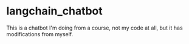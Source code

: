 # langchain_chatbot

This is a chatbot I'm doing from a course, not my code at all, but it has modifications from myself.